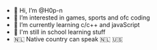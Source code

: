 - 👋 Hi, I’m @H0p-n
- 👀 I’m interested in games, sports and ofc coding
- 🌱 I’m currently learning c/c++ and javaScript
- 🏫 I'm still in school learning stuff
- 🇳🇱 Native country can speak 🇳🇱 🇺🇸
